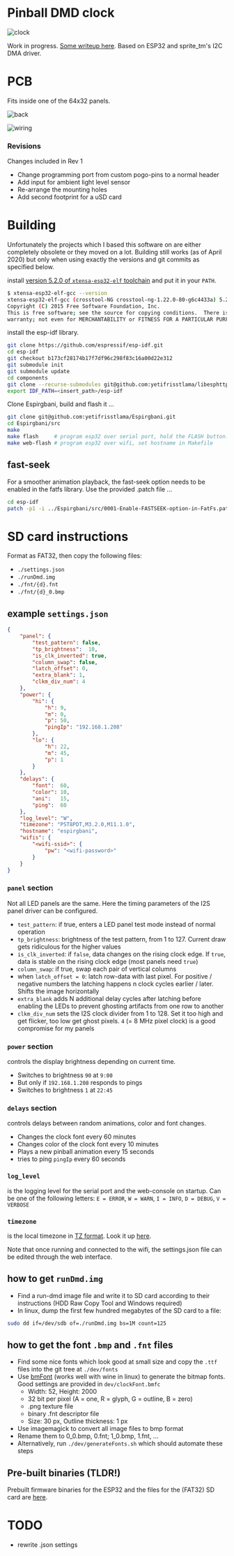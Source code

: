 # Pinball DMD clock

![clock](https://github.com/yetifrisstlama/Espirgbani/raw/master/pcb/pdf/front.jpg)

Work in progress. [Some writeup here](http://yetifrisstlama.blogspot.com/2018/02/the-esp32-pinball-rgb-matrix-animation.html). Based on ESP32 and sprite_tm's I2C DMA driver.

# PCB
Fits inside one of the 64x32 panels.

![back](https://github.com/yetifrisstlama/Espirgbani/raw/master/pcb/pdf/1.png)

![wiring](https://github.com/yetifrisstlama/Espirgbani/raw/master/pcb/pdf/back.jpg)

### Revisions
Changes included in Rev 1
  * Change programming port from custom pogo-pins to a normal header
  * Add input for ambient light level sensor
  * Re-arrange the mounting holes
  * Add second footprint for a uSD card

# Building
Unfortunately the projects which I based this software on are either completely obsolete or they moved on a lot. Building still works (as of April 2020) but only when using exactly the versions and git commits as specified below.

install [version 5.2.0 of `xtensa-esp32-elf` toolchain](https://dl.espressif.com/dl/xtensa-esp32-elf-linux64-1.22.0-80-g6c4433a-5.2.0.tar.gz) and put it in your `PATH`.

```bash
$ xtensa-esp32-elf-gcc --version
xtensa-esp32-elf-gcc (crosstool-NG crosstool-ng-1.22.0-80-g6c4433a) 5.2.0
Copyright (C) 2015 Free Software Foundation, Inc.
This is free software; see the source for copying conditions.  There is NO
warranty; not even for MERCHANTABILITY or FITNESS FOR A PARTICULAR PURPOSE.
```

install the esp-idf library.
```bash
git clone https://github.com/espressif/esp-idf.git
cd esp-idf
git checkout b173cf28174b17f7df96c298f83c16a00d22e312
git submodule init
git submodule update
cd components
git clone --recurse-submodules git@github.com:yetifrisstlama/libesphttpd.git
export IDF_PATH=<insert_path>/esp-idf
```

Clone Espirgbani, build and flash it ...

```bash
git clone git@github.com:yetifrisstlama/Espirgbani.git
cd Espirgbani/src
make
make flash     # program esp32 over serial port, hold the FLASH button!
make web-flash # program esp32 over wifi, set hostname in Makefile
```

## fast-seek
For a smoother animation playback, the fast-seek option needs to be enabled in
the fatfs library. Use the provided .patch file ...
```bash
cd esp-idf
patch -p1 -i ../Espirgbani/src/0001-Enable-FASTSEEK-option-in-FatFs.patch
```

# SD card instructions
Format as FAT32, then copy the following files:
  * `./settings.json`
  * `./runDmd.img`
  * `./fnt/{d}.fnt`
  * `./fnt/{d}_0.bmp`

## example `settings.json`
```json
{
    "panel": {
        "test_pattern": false,
        "tp_brightness":  10,
        "is_clk_inverted": true,
        "column_swap": false,
        "latch_offset": 0,
        "extra_blank": 1,
        "clkm_div_num": 4
    },
    "power": {
        "hi": {
            "h": 9,
            "m": 0,
            "p": 50,
            "pingIp": "192.168.1.208"
        },
        "lo": {
            "h": 22,
            "m": 45,
            "p": 1
        }
    },
    "delays": {
        "font":  60,
        "color": 10,
        "ani":   15,
        "ping":  60
    },
    "log_level": "W",
    "timezone": "PST8PDT,M3.2.0,M11.1.0",
    "hostname": "espirgbani",
    "wifis": {
        "<wifi-ssid>": {
            "pw": "<wifi-password>"
        }
    }
}
```
### `panel` section
Not all LED panels are the same. Here the timing parameters of the I2S panel driver can be configured.

  * `test_pattern`: if true, enters a LED panel test mode instead of normal operation
  * `tp_brightness`: brightness of the test pattern, from 1 to 127. Current draw gets ridiculous for the higher values
  * `is_clk_inverted`: if `false`, data changes on the rising clock edge. If `true`, data is stable on the rising clock edge (most panels need `true`)
  * `column_swap`: if true, swap each pair of vertical columns
  * when `latch_offset = 0`: latch row-data with last pixel. For positive / negative numbers the latching happens n clock cycles earlier / later. Shifts the image horizontally
  * `extra_blank` adds N additional delay cycles after latching before enabling the LEDs to prevent ghosting artifacts from one row to another
  * `clkm_div_num` sets the I2S clock divider from 1 to 128. Set it too high and get flicker,  too low get ghost pixels. `4` (= 8 MHz pixel clock) is a good compromise for my panels

### `power` section
controls the display brightness depending on current time.

  * Switches to brightness `90` at `9:00`
  * But only if `192.168.1.208` responds to pings
  * Switches to brightness `1` at `22:45`

### `delays` section
controls delays between random animations, color and font changes.

  * Changes the clock font every 60 minutes
  * Changes color of the clock font every 10 minutes
  * Plays a new pinball animation every 15 seconds
  * tries to ping `pingIp` every 60 seconds

### `log_level`
is the logging level for the serial port and the web-console on startup. Can be one of the following letters: `E = ERROR`, `W = WARN`, `I = INFO`, `D = DEBUG`, `V = VERBOSE`

### `timezone`
is the local timezone in [TZ format](https://www.gnu.org/software/libc/manual/html_node/TZ-Variable.html). Look it up [here](https://github.com/nayarsystems/posix_tz_db/blob/master/zones.csv).

Note that once running and connected to the wifi, the settings.json file can be edited through the web interface.

## how to get `runDmd.img`
  * Find a run-dmd image file and write it to SD card according to their instructions (HDD Raw Copy Tool and Windows required)
  * In linux, dump the first few hundred megabytes of the SD card to a file:
  ```bash
  sudo dd if=/dev/sdb of=./runDmd.img bs=1M count=125
  ```

## how to get the font `.bmp` and `.fnt` files
  * Find some nice fonts which look good at small size and copy the `.ttf` files into the git tree at `./dev/fonts`
  * Use [bmFont](http://www.angelcode.com/products/bmfont/) (works well with wine in linux) to generate the bitmap fonts. Good settings are provided in `dev/clockFont.bmfc`
    * Width: 52, Height: 2000
    * 32 bit per pixel (A = one, R = glyph, G = outline, B = zero)
    * .png texture file
    * binary .fnt descriptor file
    * Size: 30 px, Outline thickness: 1 px
  * Use imagemagick to convert all image files to bmp format
  * Rename them to 0_0.bmp, 0.fnt;  1_0.bmp, 1.fnt, ...
  * Alternatively, run `./dev/generateFonts.sh` which should automate these steps

## Pre-built binaries (TLDR!)
Prebuilt firmware binaries for the ESP32 and the files for the (FAT32) SD card are [here](https://github.com/yetifrisstlama/Espirgbani/releases/tag/v1.0).

# TODO
  * rewrite .json settings
